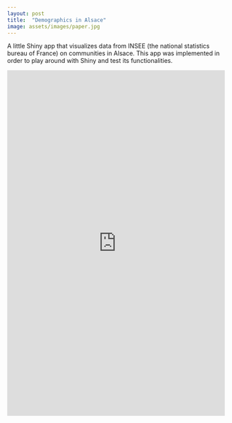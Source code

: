 ```yaml
---
layout: post
title:  "Demographics in Alsace"
image: assets/images/paper.jpg
---
```


A little Shiny app that visualizes data from INSEE (the national statistics bureau of France) on communities in Alsace. This app was implemented in order to play around with Shiny and test its functionalities. 

<p><iframe style="width:100%;" height="800" src="https://chodera.shinyapps.io/alsace-app/" frameborder="0" allowfullscreen></iframe></p>
